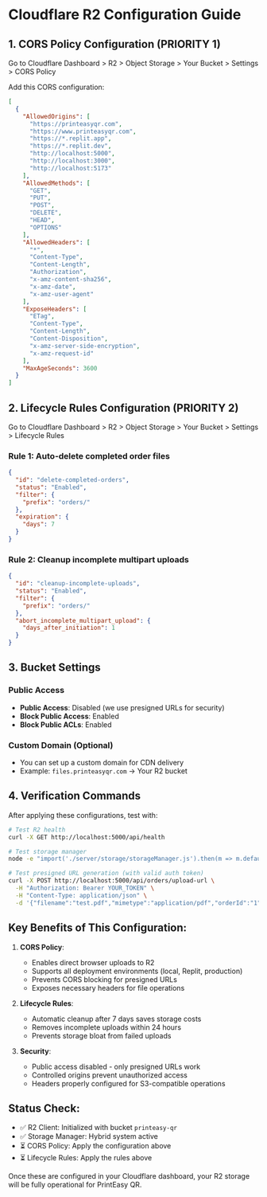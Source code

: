 # Cloudflare R2 Configuration Guide

## 1. CORS Policy Configuration (PRIORITY 1)

Go to Cloudflare Dashboard > R2 > Object Storage > Your Bucket > Settings > CORS Policy

Add this CORS configuration:

```json
[
  {
    "AllowedOrigins": [
      "https://printeasyqr.com",
      "https://www.printeasyqr.com",
      "https://*.replit.app",
      "https://*.replit.dev", 
      "http://localhost:5000",
      "http://localhost:3000",
      "http://localhost:5173"
    ],
    "AllowedMethods": [
      "GET",
      "PUT",
      "POST", 
      "DELETE",
      "HEAD",
      "OPTIONS"
    ],
    "AllowedHeaders": [
      "*",
      "Content-Type",
      "Content-Length",
      "Authorization",
      "x-amz-content-sha256",
      "x-amz-date",
      "x-amz-user-agent"
    ],
    "ExposeHeaders": [
      "ETag",
      "Content-Type",
      "Content-Length",
      "Content-Disposition",
      "x-amz-server-side-encryption",
      "x-amz-request-id"
    ],
    "MaxAgeSeconds": 3600
  }
]
```

## 2. Lifecycle Rules Configuration (PRIORITY 2)

Go to Cloudflare Dashboard > R2 > Object Storage > Your Bucket > Settings > Lifecycle Rules

### Rule 1: Auto-delete completed order files
```json
{
  "id": "delete-completed-orders",
  "status": "Enabled",
  "filter": {
    "prefix": "orders/"
  },
  "expiration": {
    "days": 7
  }
}
```

### Rule 2: Cleanup incomplete multipart uploads
```json
{
  "id": "cleanup-incomplete-uploads",
  "status": "Enabled", 
  "filter": {
    "prefix": "orders/"
  },
  "abort_incomplete_multipart_upload": {
    "days_after_initiation": 1
  }
}
```

## 3. Bucket Settings

### Public Access
- **Public Access**: Disabled (we use presigned URLs for security)
- **Block Public Access**: Enabled
- **Block Public ACLs**: Enabled

### Custom Domain (Optional)
- You can set up a custom domain for CDN delivery
- Example: `files.printeasyqr.com` → Your R2 bucket

## 4. Verification Commands

After applying these configurations, test with:

```bash
# Test R2 health
curl -X GET http://localhost:5000/api/health

# Test storage manager
node -e "import('./server/storage/storageManager.js').then(m => m.default.initialize().then(result => console.log('R2 Available:', result)))"

# Test presigned URL generation (with valid auth token)
curl -X POST http://localhost:5000/api/orders/upload-url \
  -H "Authorization: Bearer YOUR_TOKEN" \
  -H "Content-Type: application/json" \
  -d '{"filename":"test.pdf","mimetype":"application/pdf","orderId":"1"}'
```

## Key Benefits of This Configuration:

1. **CORS Policy**:
   - Enables direct browser uploads to R2
   - Supports all deployment environments (local, Replit, production)
   - Prevents CORS blocking for presigned URLs
   - Exposes necessary headers for file operations

2. **Lifecycle Rules**:
   - Automatic cleanup after 7 days saves storage costs
   - Removes incomplete uploads within 24 hours
   - Prevents storage bloat from failed uploads

3. **Security**:
   - Public access disabled - only presigned URLs work
   - Controlled origins prevent unauthorized access
   - Headers properly configured for S3-compatible operations

## Status Check:
- ✅ R2 Client: Initialized with bucket `printeasy-qr`
- ✅ Storage Manager: Hybrid system active
- ⏳ CORS Policy: Apply the configuration above
- ⏳ Lifecycle Rules: Apply the rules above

Once these are configured in your Cloudflare dashboard, your R2 storage will be fully operational for PrintEasy QR.